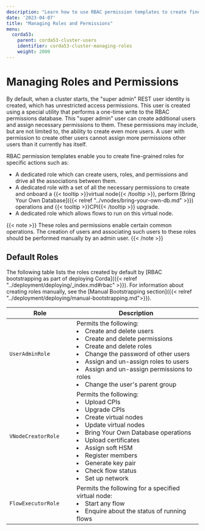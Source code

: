 ```yaml
---
description: "Learn how to use RBAC permission templates to create fine-grained roles for specific actions."
date: '2023-04-07'
title: "Managing Roles and Permissions"
menu:
  corda53:
    parent: corda53-cluster-users
    identifier: corda53-cluster-managing-roles
    weight: 2000
---
```

# Managing Roles and Permissions

By default, when a cluster starts, the "super admin" REST user identity is created, which has unrestricted access permissions.
This user is created using a special utility that performs a one-time write to the RBAC permissions database.
This "super admin" user can create additional users and assign necessary permissions to them.
These permissions may include, but are not limited to, the ability to create even more users.
A user with permission to create other users cannot assign more permissions other users than it currently has itself.

RBAC permission templates enable you to create fine-grained roles for specific actions such as:

* A dedicated role which can create users, roles, and permissions and drive all the associations between them.
* A dedicated role with a set of all the necessary permissions to create and onboard a {{< tooltip >}}virtual node{{< /tooltip >}}, perform [Bring Your Own Database]({{< relref "../vnodes/bring-your-own-db.md" >}}) operations and {{< tooltip >}}CPI{{< /tooltip >}} upgrade.
* A dedicated role which allows flows to run on this virtual node.

{{< note >}}
These roles and permissions enable certain common operations.
The creation of users and associating such users to these roles should be performed manually by an admin user.
{{< /note >}}

## Default Roles

The following table lists the roles created by default by [RBAC bootstrapping as part of deploying Corda]({{< relref "../deployment/deploying/_index.md#rbac" >}}). For information about creating roles manually, see the [Manual Bootstrapping section]({{< relref "../deployment/deploying/manual-bootstrapping.md">}}).

| <div style="width:160px">Role</div> | Description                                                                                                                                                                                       |
| ----------------------------------- | ------------------------------------------------------------------------------------------------------------------------------------------------------------------------------------------------- |
| `UserAdminRole`                     | Permits the following:<li>Create and delete users<li>Create and delete permissions<li>Create and delete roles<li>Change the password of other users<li>Assign and un-assign roles to users<li>Assign and un-assign permissions to roles<li>Change the user's parent group |
| `VNodeCreatorRole`                  | Permits the following:<li>Upload CPIs<li>Upgrade CPIs<li>Create virtual nodes<li>Update virtual nodes<li>Bring Your Own Database operations<li>Upload certificates<li>Assign soft HSM<li>Register members<li>Generate key pair<li>Check flow status<li>Set up network  |
| `FlowExecutorRole`                  | Permits the following for a specified virtual node:<li>Start any flow<li>Enquire about the status of running flows      |
